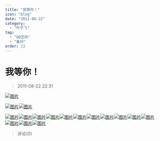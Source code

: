 ```yaml
---
title: "我等你！"
icon: "blog"
date: "2011-08-22"
category:
  - "叶子飞"
tag:
  - "QQ空间"
  - "备份"
order: 13
---
```

# 我等你！

> 2011-08-22 22:31

[![图片](https://pan.4a1801.life:11443/d/public/Qzone_wyf/Blogs/images/CB7033B8)](https://pan.4a1801.life:11443/d/public/Qzone_wyf/Blogs/images/CB7033B8)­

[![图片](https://pan.4a1801.life:11443/d/public/Qzone_wyf/Blogs/images/BDD30392)](https://pan.4a1801.life:11443/d/public/Qzone_wyf/Blogs/images/BDD30392)[![图片](https://pan.4a1801.life:11443/d/public/Qzone_wyf/Blogs/images/B2B11965)](https://pan.4a1801.life:11443/d/public/Qzone_wyf/Blogs/images/B2B11965)­

[![图片](https://pan.4a1801.life:11443/d/public/Qzone_wyf/Blogs/images/294ABA4F)](https://pan.4a1801.life:11443/d/public/Qzone_wyf/Blogs/images/294ABA4F)[![图片](https://pan.4a1801.life:11443/d/public/Qzone_wyf/Blogs/images/CFC47A7E)](https://pan.4a1801.life:11443/d/public/Qzone_wyf/Blogs/images/CFC47A7E)[![图片](https://pan.4a1801.life:11443/d/public/Qzone_wyf/Blogs/images/021216D2)](https://pan.4a1801.life:11443/d/public/Qzone_wyf/Blogs/images/021216D2)[![图片](https://pan.4a1801.life:11443/d/public/Qzone_wyf/Blogs/images/945020B2)](https://pan.4a1801.life:11443/d/public/Qzone_wyf/Blogs/images/945020B2)[![图片](https://pan.4a1801.life:11443/d/public/Qzone_wyf/Blogs/images/3FE7E8D8)](https://pan.4a1801.life:11443/d/public/Qzone_wyf/Blogs/images/3FE7E8D8)[![图片](https://pan.4a1801.life:11443/d/public/Qzone_wyf/Blogs/images/1A5C0340)](https://pan.4a1801.life:11443/d/public/Qzone_wyf/Blogs/images/1A5C0340)[![图片](https://pan.4a1801.life:11443/d/public/Qzone_wyf/Blogs/images/364187D1)](https://pan.4a1801.life:11443/d/public/Qzone_wyf/Blogs/images/364187D1)[![图片](https://pan.4a1801.life:11443/d/public/Qzone_wyf/Blogs/images/DD5BE46F)](https://pan.4a1801.life:11443/d/public/Qzone_wyf/Blogs/images/DD5BE46F)[![图片](https://pan.4a1801.life:11443/d/public/Qzone_wyf/Blogs/images/5C94E7FD)](https://pan.4a1801.life:11443/d/public/Qzone_wyf/Blogs/images/5C94E7FD)[![图片](https://pan.4a1801.life:11443/d/public/Qzone_wyf/Blogs/images/87D3ADE3)](https://pan.4a1801.life:11443/d/public/Qzone_wyf/Blogs/images/87D3ADE3)[![图片](https://pan.4a1801.life:11443/d/public/Qzone_wyf/Blogs/images/94E3A4B5)](https://pan.4a1801.life:11443/d/public/Qzone_wyf/Blogs/images/94E3A4B5)[![图片](https://pan.4a1801.life:11443/d/public/Qzone_wyf/Blogs/images/B8C56771)](https://pan.4a1801.life:11443/d/public/Qzone_wyf/Blogs/images/B8C56771)[![图片](https://pan.4a1801.life:11443/d/public/Qzone_wyf/Blogs/images/EFDE53A2)](https://pan.4a1801.life:11443/d/public/Qzone_wyf/Blogs/images/EFDE53A2)[![图片](https://pan.4a1801.life:11443/d/public/Qzone_wyf/Blogs/images/FEAAADE4)](https://pan.4a1801.life:11443/d/public/Qzone_wyf/Blogs/images/FEAAADE4)   ­

> 评论(0)

